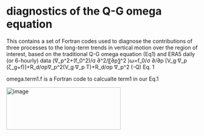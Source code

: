 # diagnostics of the Q-G omega equation
This contains a set of Fortran codes used to diagnose the contributions of three processes to the long-term trends in vertical motion over the region of interest, based on the traditional Q-G omega equation (Eq1) and ERA5 daily (or 6-hourly) data
                (∇_p^2+(f_0^2)/σ  ∂^2/〖∂p〗^2   )ω=f_0/σ  ∂/∂p [V_g∙∇_p (ζ_g+f)]+R_d/σp∇_p^2(V_g∙∇_p T)+R_d/σp ∇_p^2 (-Q)     Eq. 1
 
 omega.term1.f is a Fortran code to calcualte term1 in our Eq.1
 


<img width="300" height="111" alt="image" src="https://github.com/user-attachments/assets/e3d041b0-0da5-4e67-8541-591c9038d7de" />
